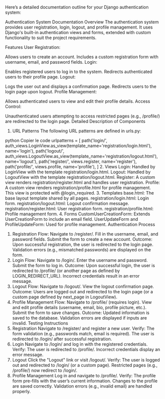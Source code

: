 Here’s a detailed documentation outline for your Django authentication system:

Authentication System Documentation
Overview
The authentication system provides user registration, login, logout, and profile management. It uses Django's built-in authentication views and forms, extended with custom functionality to suit the project requirements.

Features
User Registration:

Allows users to create an account.
Includes a custom registration form with username, email, and password fields.
Login:

Enables registered users to log in to the system.
Redirects authenticated users to their profile page.
Logout:

Logs the user out and displays a confirmation page.
Redirects users to the login page upon logout.
Profile Management:

Allows authenticated users to view and edit their profile details.
Access Control:

Unauthenticated users attempting to access restricted pages (e.g., /profile/) are redirected to the login page.
Detailed Description of Components
1. URL Patterns
The following URL patterns are defined in urls.py:

python
Copier le code
urlpatterns = [
    path('login/', auth_views.LoginView.as_view(template_name='registration/login.html'), name='login'),
    path('logout/', auth_views.LogoutView.as_view(template_name='registration/logout.html'), name='logout'),
    path('register/', views.register, name='register'),
    path('profile/', views.profile, name='profile'),
]
2. Views
Login: Handled by LoginView with the template registration/login.html.
Logout: Handled by LogoutView with the template registration/logout.html.
Register: A custom view renders registration/register.html and handles user registration.
Profile: A custom view renders registration/profile.html for profile management. This view is protected with @login_required.
3. Templates
base.html: The base layout template shared by all pages.
registration/login.html: Login form.
registration/logout.html: Logout confirmation message.
registration/register.html: User registration form.
registration/profile.html: Profile management form.
4. Forms
CustomUserCreationForm: Extends UserCreationForm to include an email field.
UserUpdateForm and ProfileUpdateForm: Used for profile management.
Authentication Process
1. Registration
Flow:
Navigate to /register/.
Fill in the username, email, and password fields.
Submit the form to create a new account.
Outcome:
Upon successful registration, the user is redirected to the login page.
Validation errors (e.g., mismatched passwords) are displayed on the form.
2. Login
Flow:
Navigate to /login/.
Enter the username and password.
Submit the form to log in.
Outcome:
Upon successful login, the user is redirected to /profile/ (or another page as defined by LOGIN_REDIRECT_URL).
Incorrect credentials result in an error message.
3. Logout
Flow:
Navigate to /logout/.
View the logout confirmation page.
Outcome:
Users are logged out and redirected to the login page (or a custom page defined by next_page in LogoutView).
4. Profile Management
Flow:
Navigate to /profile/ (requires login).
View and edit profile details (username, email, bio, profile picture, etc.).
Submit the form to save changes.
Outcome:
Updated information is saved to the database.
Validation errors are displayed if inputs are invalid.
Testing Instructions
1. Registration
Navigate to /register/ and register a new user.
Verify:
The form validation (e.g., passwords match, email is required).
The user is redirected to /login/ after successful registration.
2. Login
Navigate to /login/ and log in with the registered credentials.
Verify:
The user is redirected to /profile/.
Incorrect credentials display an error message.
3. Logout
Click the "Logout" link or visit /logout/.
Verify:
The user is logged out and redirected to /login/ (or a custom page).
Restricted pages (e.g., /profile/) now redirect to /login/.
4. Profile Management
Log in and navigate to /profile/.
Verify:
The profile form pre-fills with the user’s current information.
Changes to the profile are saved correctly.
Validation errors (e.g., invalid email) are handled properly.